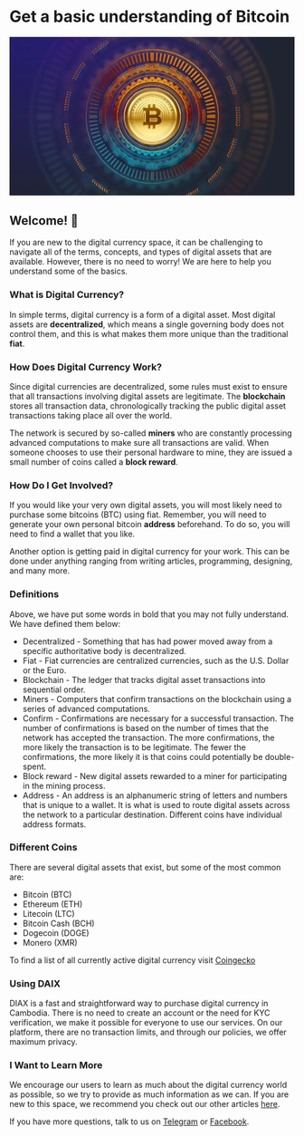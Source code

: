 # Get a basic understanding of Bitcoin

![image](./what-is-btc.webp)

## Welcome! 👋

If you are new to the digital currency space, it can be challenging to navigate all of the terms, concepts, and types of digital assets that are available. However, there is no need to worry! We are here to help you understand some of the basics.

### What is Digital Currency?

In simple terms, digital currency is a form of a digital asset. Most digital assets are **decentralized**, which means a single governing body does not control them, and this is what makes them more unique than the traditional **fiat**.

### How Does Digital Currency Work?

Since digital currencies are decentralized, some rules must exist to ensure that all transactions involving digital assets are legitimate. The **blockchain** stores all transaction data, chronologically tracking the public digital asset transactions taking place all over the world.

The network is secured by so-called **miners** who are constantly processing advanced computations to make sure all transactions are valid. When someone chooses to use their personal hardware to mine, they are issued a small number of coins called a **block reward**.

### How Do I Get Involved?

If you would like your very own digital assets, you will most likely need to purchase some bitcoins (BTC) using fiat. Remember, you will need to generate your own personal bitcoin **address** beforehand. To do so, you will need to find a wallet that you like.

Another option is getting paid in digital currency for your work. This can be done under anything ranging from writing articles, programming, designing, and many more.

### Definitions

Above, we have put some words in bold that you may not fully understand. We have defined them below:

- Decentralized - Something that has had power moved away from a specific authoritative body is decentralized.
- Fiat - Fiat currencies are centralized currencies, such as the U.S. Dollar or the Euro.
- Blockchain - The ledger that tracks digital asset transactions into sequential order.
- Miners - Computers that confirm transactions on the blockchain using a series of advanced computations.
- Confirm - Confirmations are necessary for a successful transaction. The number of confirmations is based on the number of times that the network has accepted the transaction. The more confirmations, the more likely the transaction is to be legitimate. The fewer the confirmations, the more likely it is that coins could potentially be double-spent.
- Block reward - New digital assets rewarded to a miner for participating in the mining process.
- Address - An address is an alphanumeric string of letters and numbers that is unique to a wallet. It is what is used to route digital assets across the network to a particular destination. Different coins have individual address formats.

### Different Coins

There are several digital assets that exist, but some of the most common are:

- Bitcoin (BTC)
- Ethereum (ETH)
- Litecoin (LTC)
- Bitcoin Cash (BCH)
- Dogecoin (DOGE)
- Monero (XMR)

To find a list of all currently active digital currency visit [Coingecko](https://www.coingecko.com/)

### Using DAIX

DIAX is a fast and straightforward way to purchase digital currency in Cambodia. There is no need to create an account or the need for KYC verification, we make it possible for everyone to use our services. On our platform, there are no transaction limits, and through our policies, we offer maximum privacy.

### I Want to Learn More

We encourage our users to learn as much about the digital currency world as possible, so we try to provide as much information as we can. If you are new to this space, we recommend you check out our other articles [here](https://daix.co).

If you have more questions, talk to us on <a href="https://t.me/daixco" target="_blank">Telegram</a> or <a href="https://m.me/daixcambodia" target="_blank">Facebook</a>.
